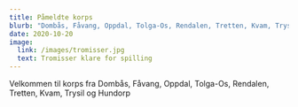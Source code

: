 ```yaml
---
title: Påmeldte korps
blurb: "Dombås, Fåvang, Oppdal, Tolga-Os, Rendalen, Tretten, Kvam, Trysil og Hundorp "
date: 2020-10-20
image:
  link: /images/tromisser.jpg
  text: Tromisser klare for spilling
---
```

Velkommen til korps fra Dombås, Fåvang, Oppdal, Tolga-Os, Rendalen, Tretten, Kvam, Trysil og Hundorp